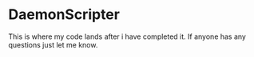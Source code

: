 # DaemonScripter
This is where my code lands after i have completed it.
If anyone has any questions just let me know.
